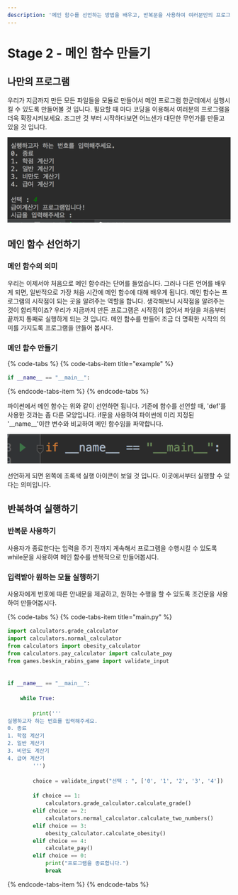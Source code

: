 ```yaml
---
description: '메인 함수를 선언하는 방법을 배우고, 반복문을 사용하여 여러분만의 프로그램을 완성시켜 봅니다.'
---
```


# Stage 2 - 메인 함수 만들기

## 나만의 프로그램

우리가 지금까지 만든 모든 파일들을 모듈로 만들어서 메인 프로그램 한군데에서 실행시킬 수 있도록 만들어볼 것 입니다. 필요할 때 마다 코딩을 이용해서 여러분의 프로그램을 더욱 확장시켜보세요. 조그만 것 부터 시작하다보면 어느샌가 대단한 무언가를 만들고 있을 것 입니다.

![&#xBA54;&#xC778; &#xD504;&#xB85C;&#xADF8;&#xB7A8;](../.gitbook/assets/image%20%2843%29.png)

## 메인 함수 선언하기

### 메인 함수의 의미 

우리는 이제서야 처음으로 메인 함수라는 단어를 들었습니다. 그러나 다른 언어를 배우게 되면, 일반적으로 가장 처음 시간에 메인 함수에 대해 배우게 됩니다. 메인 함수는 프로그램의 시작점이 되는 곳을 알려주는 역할을 합니다. 생각해보니 시작점을 알려주는 것이 합리적이죠? 우리가 지금까지 만든 프로그램은 시작점이 없어서 파일을 처음부터 끝까지 통째로 실행하게 되는 것 입니다. 메인 함수를 만들어 조금 더 명확한 시작의 의미를 가지도록 프로그램을 만들어 봅시다.

### 메인 함수 만들기 

{% code-tabs %}
{% code-tabs-item title="example" %}
```python
if __name__ == "__main__":
```
{% endcode-tabs-item %}
{% endcode-tabs %}

파이썬에서 메인 함수는 위와 같이 선언하면 됩니다. 기존에 함수를 선언할 때, 'def'를 사용한 것과는 좀 다른 모양입니다. if문을 사용하여 파이썬에 미리 지정된 '\_\_name\_\_'이란 변수와 비교하여 메인 함수임을 파악합니다.

![&#xC120;&#xC5B8;&#xD55C; &#xBAA8;&#xC2B5;](../.gitbook/assets/image%20%2890%29.png)

선언하게 되면 왼쪽에 초록색 실행 아이콘이 보일 것 입니다. 이곳에서부터 실행할 수 있다는 의미입니다.

## 반복하여 실행하기 

### 반복문 사용하기 

사용자가 종료한다는 입력을 주기 전까지 계속해서 프로그램을 수행시킬 수 있도록 while문을 사용하여 메인 함수를 반복적으로 만들어봅시다.

### 입력받아 원하는 모듈 실행하기 

사용자에게 번호에 따른 안내문을 제공하고, 원하는 수행을 할 수 있도록 조건문을 사용하여 만들어봅시다.

{% code-tabs %}
{% code-tabs-item title="main.py" %}
```python
import calculators.grade_calculator
import calculators.normal_calculator
from calculators import obesity_calculator
from calculators.pay_calculator import calculate_pay
from games.beskin_rabins_game import validate_input


if __name__ == "__main__":

    while True:

        print('''
실행하고자 하는 번호를 입력해주세요.
0. 종료
1. 학점 계산기
2. 일반 계산기
3. 비만도 계산기
4. 급여 계산기
        ''')

        choice = validate_input("선택 : ", ['0', '1', '2', '3', '4'])

        if choice == 1:
            calculators.grade_calculator.calculate_grade()
        elif choice == 2:
            calculators.normal_calculator.calculate_two_numbers()
        elif choice == 3:
            obesity_calculator.calculate_obesity()
        elif choice == 4:
            calculate_pay()
        elif choice == 0:
            print("프로그램을 종료합니다.")
            break
```
{% endcode-tabs-item %}
{% endcode-tabs %}

